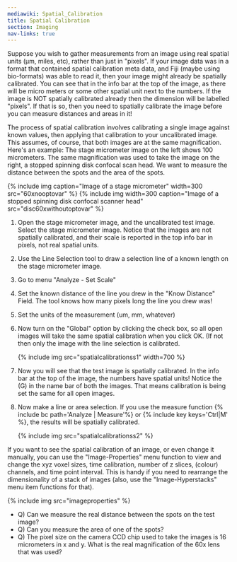 ```yaml
---
mediawiki: Spatial_Calibration
title: Spatial Calibration
section: Imaging
nav-links: true
---
```


Suppose you wish to gather measurements from an image using real spatial units (µm, miles, etc), rather than just in "pixels". If your image data was in a format that contained spatial calibration meta data, and Fiji (maybe using bio-formats) was able to read it, then your image might already be spatially calibrated. You can see that in the info bar at the top of the image, as there will be micro meters or some other spatial unit next to the numbers. If the image is NOT spatially calibrated already then the dimension will be labelled "pixels". If that is so, then you need to spatially calibrate the image before you can measure distances and areas in it!

The process of spatial calibration involves calibrating a single image against known values, then applying that calibration to your uncalibrated image. This assumes, of course, that both images are at the same magnification. Here's an example: The stage micrometer image on the left shows 100 micrometers. The same magnification was used to take the image on the right, a stopped spinning disk confocal scan head. We want to measure the distance between the spots and the area of the spots.

{% include img caption="Image of a stage micrometer" width=300 src="60xnooptovar" %} {% include img width=300 caption="Image of a stopped spinning disk confocal scanner head" src="disc60xwithoutoptovar" %}

1.  Open the stage micrometer image, and the uncalibrated test image. Select the stage micrometer image. Notice that the images are not spatially calibrated, and their scale is reported in the top info bar in pixels, not real spatial units.

2.  Use the Line Selection tool to draw a selection line of a known length on the stage micrometer image.

3.  Go to menu "Analyze - Set Scale"

4.  Set the known distance of the line you drew in the "Know Distance" Field. The tool knows how many pixels long the line you drew was!

5.  Set the units of the measurement (um, mm, whatever)

6.  Now turn on the "Global" option by clicking the check box, so all open images will take the same spatial calibration when you click OK. (If not then only the image with the line selection is calibrated.

    {% include img src="spatialcalibrationss1" width=700 %}

7.  Now you will see that the test image is spatially calibrated. In the info bar at the top of the image, the numbers have spatial units! Notice the (G) in the name bar of both the images. That means calibration is being set the same for all open images.

8.  Now make a line or area selection. If you use the measure function {% include bc path='Analyze | Measure'%} or {% include key keys='Ctrl|M' %}, the results will be spatially calibrated.

    {% include img src="spatialcalibrationss2" %}

If you want to see the spatial calibration of an image, or even change it manually, you can use the "Image-Properties" menu function to view and change the xyz voxel sizes, time calibration, number of z slices, (colour) channels, and time point interval. This is handy if you need to rearrange the dimensionality of a stack of images (also, use the "Image-Hyperstacks" menu item functions for that).

{% include img src="imageproperties" %}

-   Q\) Can we measure the real distance between the spots on the test image?
-   Q\) Can you measure the area of one of the spots?
-   Q\) The pixel size on the camera CCD chip used to take the images is 16 micrometers in x and y. What is the real magnification of the 60x lens that was used?

 
